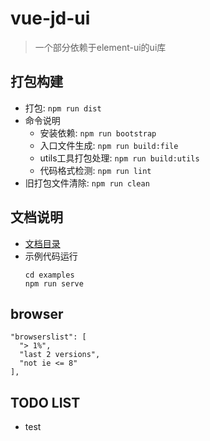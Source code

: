 # vue-jd-ui

> 一个部分依赖于element-ui的ui库

## 打包构建
- 打包: `npm run dist`
- 命令说明
  - 安装依赖: `npm run bootstrap`
  - 入口文件生成: `npm run build:file`
  - utils工具打包处理: `npm run build:utils`
  - 代码格式检测: `npm run lint`
- 旧打包文件清除: `npm run clean`

## 文档说明
- [文档目录](./docs/readme.md)
- 示例代码运行
  ````
  cd examples
  npm run serve
  ````
## browser
  ```
  "browserslist": [
    "> 1%",
    "last 2 versions",
    "not ie <= 8"
  ],
  ```
## TODO LIST
- test
